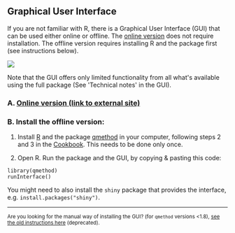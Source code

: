 ## Graphical User Interface

If you are not familiar with R, there is a Graphical User Interface (GUI) that can be used either online or offline. The [online version](https://azabala.shinyapps.io/qmethod-gui/) does not require installation. The offline version requires installing R and the package first (see instructions below).

[![](http://aiorazabala.net/qmethod-gui/Qmethod_Shiny_GUI2.png)](https://azabala.shinyapps.io/qmethod-gui/)

Note that the GUI offers only limited functionality from all what's available using the full package (See 'Technical notes' in the GUI).
### A. [Online version (link to external site)](https://azabala.shinyapps.io/qmethod-gui/)
### B. Install the offline version:

1. Install [R](https://cran.r-project.org/) and the package [qmethod](https://cran.r-project.org/web/packages/qmethod/index.html) in your computer, following steps 2 and 3 in the [Cookbook](./Cookbook). This needs to be done only once.

2. Open R. Run the package and the GUI, by copying & pasting this code:
```{r}
library(qmethod)       
runInterface()
```

You might need to also install the `shiny` package that provides the interface, e.g. `install.packages("shiny")`.

***
<sup>Are you looking for the manual way of installing the GUI? (for `qmethod` versions <1.8), [see the old instructions here](./GUI-old) (deprecated).</sup>
